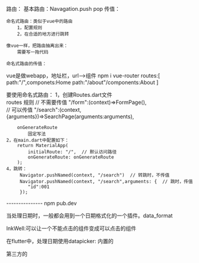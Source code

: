路由：
    基本路由：Navagation.push  pop
        传值： 

    命名式路由：类似于vue中的路由
        1，配置规则
        2，在合适的地方进行跳转 

    像vue一样，把路由抽离出来：
        需要写一拖代码

    命名式路由的传值：



vue是做webapp，地址栏，url-->组件
npm i vue-router 
routes:[
    path:"/",componets:Home
    path:"/about"/components:About
]

要使用命名式路由：
    1，创建Routes.dart文件  
        routes 规则 
            // 不需要传值
            "/form":(context)=>FormPage(),  
            // 可以传值
            "/search":(context,{arguments})=>SearchPage(arguments:arguments),

        onGenerateRoute
            固定写法
    2，在main.dart中配置如下：
        return MaterialApp(
            initialRoute: "/",  // 默认访问路径
            onGenerateRoute: onGenerateRoute
        );
    4，跳转：
         Navigator.pushNamed(context, "/search")  // 转跳时，不传值
         Navigator.pushNamed(context, "/search",arguments: {  // 跳时，传值
            "id":001
         });

--------------- npm  pub.dev 

当处理日期时，一般都会用到一个日期格式化的一个插件。data_format

InkWell:可以让一个不能点击的组件变成可以点击的组件

在flutter中，处理日期使用datapicker:
 内置的
    
 第三方的
    



















